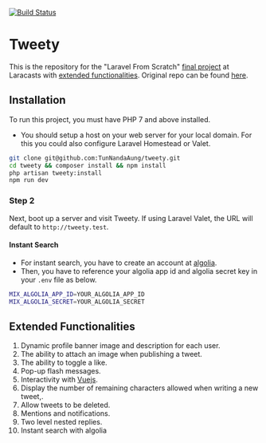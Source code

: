 [![Build Status](https://travis-ci.com/github/Dennis-Mwea/tweety)](https://travis-ci.com/github/Dennis-Mwea/tweety)

# Tweety

This is the repository for the "Laravel From
Scratch" [final project](https://laracasts.com/series/laravel-6-from-scratch#chapter-14) at Laracasts
with [extended functionalities](#extended-functionalities). Original repo can be
found [here](https://github.com/laracasts/Tweety).

## Installation

To run this project, you must have PHP 7 and above installed.

- You should setup a host on your web server for your local domain. For this you could also configure Laravel Homestead
  or Valet.

```bash
git clone git@github.com:TunNandaAung/tweety.git
cd tweety && composer install && npm install
php artisan tweety:install
npm run dev
```

### Step 2

Next, boot up a server and visit Tweety. If using Laravel Valet, the URL will default to `http://tweety.test`.

#### Instant Search

- For instant search, you have to create an account at [algolia](https://www.algolia.com/users/sign_up).
- Then, you have to reference your algolia app id and algolia secret key in your `.env` file as below.

```bash
MIX_ALGOLIA_APP_ID=YOUR_ALGOLIA_APP_ID
MIX_ALGOLIA_SECRET=YOUR_ALGOLIA_SECRET
```

## Extended Functionalities

1. Dynamic profile banner image and description for each user.
2. The ability to attach an image when publishing a tweet.
3. The ability to toggle a like.
4. Pop-up flash messages.
5. Interactivity with [Vuejs](https://vuejs.org/).
6. Display the number of remaining characters allowed when writing a new tweet,.
7. Allow tweets to be deleted.
8. Mentions and notifications.
9. Two level nested replies.
10. Instant search with algolia
